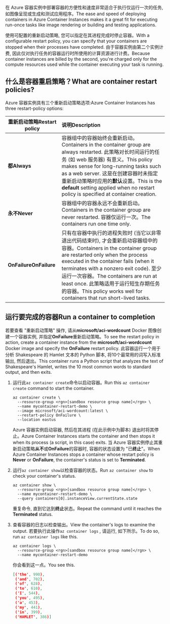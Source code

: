 <span data-ttu-id="13e37-101">在 Azure 容器实例中部署容器的方便性和速度非常适合于执行仅运行一次的任务, 如图像呈现或生成和测试应用程序。</span><span class="sxs-lookup"><span data-stu-id="13e37-101">The ease and speed of deploying containers in Azure Container Instances makes it a great fit for executing run-once tasks like image rendering or building and testing applications.</span></span>

<span data-ttu-id="13e37-102">使用可配置的重新启动策略, 您可以指定在其进程完成时停止容器。</span><span class="sxs-lookup"><span data-stu-id="13e37-102">With a configurable restart policy, you can specify that your containers are stopped when their processes have completed.</span></span> <span data-ttu-id="13e37-103">由于容器实例由第二个实例计费, 因此仅对执行任务的容器运行时所使用的计算资源进行计费。</span><span class="sxs-lookup"><span data-stu-id="13e37-103">Because container instances are billed by the second, you're charged only for the compute resources used while the container executing your task is running.</span></span>

## <a name="what-are-container-restart-policies"></a><span data-ttu-id="13e37-104">什么是容器重启策略？</span><span class="sxs-lookup"><span data-stu-id="13e37-104">What are container restart policies?</span></span>

<span data-ttu-id="13e37-105">Azure 容器实例具有三个重新启动策略选项:</span><span class="sxs-lookup"><span data-stu-id="13e37-105">Azure Container Instances has three restart-policy options:</span></span>

| <span data-ttu-id="13e37-106">重新启动策略</span><span class="sxs-lookup"><span data-stu-id="13e37-106">Restart policy</span></span>   | <span data-ttu-id="13e37-107">说明</span><span class="sxs-lookup"><span data-stu-id="13e37-107">Description</span></span> |
| ---------------- | :---------- |
| <span data-ttu-id="13e37-108">**都**</span><span class="sxs-lookup"><span data-stu-id="13e37-108">**Always**</span></span> | <span data-ttu-id="13e37-109">容器组中的容器始终会重新启动。</span><span class="sxs-lookup"><span data-stu-id="13e37-109">Containers in the container group are always restarted.</span></span> <span data-ttu-id="13e37-110">此策略对长时间运行的任务 (如 web 服务器) 有意义。</span><span class="sxs-lookup"><span data-stu-id="13e37-110">This policy makes sense for long-running tasks such as a web server.</span></span> <span data-ttu-id="13e37-111">这是在创建容器时未指定重新启动策略时应用的**默认**设置。</span><span class="sxs-lookup"><span data-stu-id="13e37-111">This is the **default** setting applied when no restart policy is specified at container creation.</span></span> |
| <span data-ttu-id="13e37-112">**永不**</span><span class="sxs-lookup"><span data-stu-id="13e37-112">**Never**</span></span> | <span data-ttu-id="13e37-113">容器组中的容器永远不会重新启动。</span><span class="sxs-lookup"><span data-stu-id="13e37-113">Containers in the container group are never restarted.</span></span> <span data-ttu-id="13e37-114">容器仅运行一次。</span><span class="sxs-lookup"><span data-stu-id="13e37-114">The containers run one time only.</span></span> |
| <span data-ttu-id="13e37-115">**OnFailure**</span><span class="sxs-lookup"><span data-stu-id="13e37-115">**OnFailure**</span></span> | <span data-ttu-id="13e37-116">只有在容器中执行的进程失败时 (当它以非零退出代码结束时), 才会重新启动容器组中的容器。</span><span class="sxs-lookup"><span data-stu-id="13e37-116">Containers in the container group are restarted only when the process executed in the container fails (when it terminates with a nonzero exit code).</span></span> <span data-ttu-id="13e37-117">至少运行一次容器。</span><span class="sxs-lookup"><span data-stu-id="13e37-117">The containers are run at least once.</span></span> <span data-ttu-id="13e37-118">此策略适用于运行短生存期任务的容器。</span><span class="sxs-lookup"><span data-stu-id="13e37-118">This policy works well for containers that run short-lived tasks.</span></span> |

## <a name="run-a-container-to-completion"></a><span data-ttu-id="13e37-119">运行要完成的容器</span><span class="sxs-lookup"><span data-stu-id="13e37-119">Run a container to completion</span></span>

<span data-ttu-id="13e37-120">若要查看 "重新启动策略" 操作, 请从**microsoft/aci-wordcount** Docker 图像创建一个容器实例, 并指定**OnFailure**重新启动策略。</span><span class="sxs-lookup"><span data-stu-id="13e37-120">To see the restart policy in action, create a container instance from the **microsoft/aci-wordcount** Docker image and specify the **OnFailure** restart policy.</span></span> <span data-ttu-id="13e37-121">此容器运行一个用于分析 Shakespeare 的 Hamlet 文本的 Python 脚本, 将10个最常用的词写入标准输出, 然后退出。</span><span class="sxs-lookup"><span data-stu-id="13e37-121">This container runs a Python script that analyzes the text of Shakespeare's Hamlet, writes the 10 most common words to standard output, and then exits.</span></span>

1. <span data-ttu-id="13e37-122">运行此`az container create`命令以启动容器。</span><span class="sxs-lookup"><span data-stu-id="13e37-122">Run this `az container create` command to start the container.</span></span>

    ```azurecli
    az container create \
      --resource-group <rgn>[sandbox resource group name]</rgn> \
      --name mycontainer-restart-demo \
      --image microsoft/aci-wordcount:latest \
      --restart-policy OnFailure \
      --location eastus
    ```

    <span data-ttu-id="13e37-123">Azure 容器实例启动容器, 然后在其进程 (在此示例中为脚本) 退出时将其停止。</span><span class="sxs-lookup"><span data-stu-id="13e37-123">Azure Container Instances starts the container and then stops it when its process (a script, in this case) exits.</span></span> <span data-ttu-id="13e37-124">当 Azure 容器实例停止其重新启动策略**从不**或**OnFailure**的容器时, 容器的状态设置为 "已**终止**"。</span><span class="sxs-lookup"><span data-stu-id="13e37-124">When Azure Container Instances stops a container whose restart policy is **Never** or **OnFailure**, the container's status is set to **Terminated**.</span></span>

1. <span data-ttu-id="13e37-125">运行`az container show`以检查容器的状态。</span><span class="sxs-lookup"><span data-stu-id="13e37-125">Run `az container show` to check your container's status.</span></span>

    ```azurecli
    az container show \
      --resource-group <rgn>[sandbox resource group name]</rgn> \
      --name mycontainer-restart-demo \
      --query containers[0].instanceView.currentState.state
    ```

    <span data-ttu-id="13e37-126">重复命令, 直到它达到**终止**状态。</span><span class="sxs-lookup"><span data-stu-id="13e37-126">Repeat the command until it reaches the **Terminated** status.</span></span>

1. <span data-ttu-id="13e37-127">查看容器的日志以检查输出。</span><span class="sxs-lookup"><span data-stu-id="13e37-127">View the container's logs to examine the output.</span></span> <span data-ttu-id="13e37-128">若要执行此操作`az container logs` , 请运行, 如下所示。</span><span class="sxs-lookup"><span data-stu-id="13e37-128">To do so, run `az container logs` like this.</span></span>

    ```azurecli
    az container logs \
      --resource-group <rgn>[sandbox resource group name]</rgn> \
      --name mycontainer-restart-demo
    ```

    <span data-ttu-id="13e37-129">你会看到这一点。</span><span class="sxs-lookup"><span data-stu-id="13e37-129">You see this.</span></span>

    ```json
    [('the', 990),
     ('and', 702),
     ('of', 628),
     ('to', 610),
     ('I', 544),
     ('you', 495),
     ('a', 453),
     ('my', 441),
     ('in', 399),
     ('HAMLET', 386)]
    ```